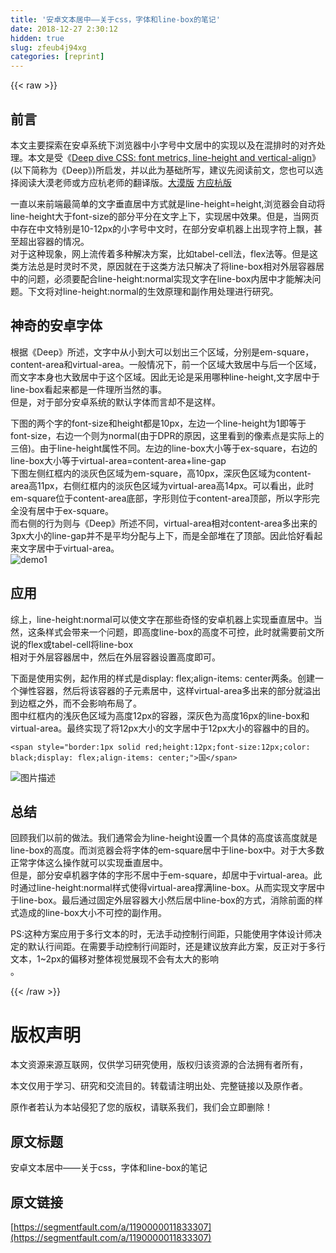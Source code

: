 ```yaml
---
title: '安卓文本居中——关于css，字体和line-box的笔记' 
date: 2018-12-27 2:30:12
hidden: true
slug: zfeub4j94xg
categories: [reprint]
---
```


{{< raw >}}

                    
<h2 id="articleHeader0">前言</h2>
<p>本文主要探索在安卓系统下浏览器中小字号中文居中的实现以及在混排时的对齐处理。本文是受《<a href="http://iamvdo.me/en/blog/css-font-metrics-line-height-and-vertical-align" rel="nofollow noreferrer" target="_blank">Deep dive CSS: font metrics, line-height and vertical-align</a>》(以下简称为《Deep》)所启发，并以此为基础所写，建议先阅读前文，您也可以选择阅读大漠老师或方应杭老师的翻译版。<a href="https://www.w3cplus.com/css/css-font-metrics-line-height-and-vertical-align.html" rel="nofollow noreferrer" target="_blank">大漠版</a> <a href="https://zhuanlan.zhihu.com/p/25808995" rel="nofollow noreferrer" target="_blank">方应杭版</a></p>
<p>一直以来前端最简单的文字垂直居中方式就是line-height=height,浏览器会自动将line-height大于font-size的部分平分在文字上下，实现居中效果。但是，当网页中存在中文特别是10-12px的小字号中文时，在部分安卓机器上出现字符上飘，甚至超出容器的情况。<br>对于这种现象，网上流传着多种解决方案，比如tabel-cell法，flex法等。但是这类方法总是时灵时不灵，原因就在于这类方法只解决了将line-box相对外层容器居中的问题，必须要配合line-height:normal实现文字在line-box内居中才能解决问题。下文将对line-height:normal的生效原理和副作用处理进行研究。</p>
<h2 id="articleHeader1">神奇的安卓字体</h2>
<p>根据《Deep》所述，文字中从小到大可以划出三个区域，分别是em-square，content-area和virtual-area。一般情况下，前一个区域大致居中与后一个区域，而文字本身也大致居中于这个区域。因此无论是采用哪种line-height,文字居中于line-box看起来都是一件理所当然的事。<br>但是，对于部分安卓系统的默认字体而言却不是这样。</p>
<p>下图的两个字的font-size和height都是10px，左边一个line-height为1即等于font-size，右边一个则为normal(由于DPR的原因，这里看到的像素点是实际上的三倍)。由于line-height属性不同。左边的line-box大小等于ex-square，右边的line-box大小等于virtual-area=content-area+line-gap<br>下图左侧红框内的淡灰色区域为em-square，高10px，深灰色区域为content-area高11px，右侧红框内的淡灰色区域为virtual-area高14px。可以看出，此时em-square位于content-area底部，字形则位于content-area顶部，所以字形完全没有居中于ex-square。<br>而右侧的行为则与《Deep》所述不同，virtual-area相对content-area多出来的3px大小的line-gap并不是平均分配与上下，而是全部堆在了顶部。因此恰好看起来文字居中于virtual-area。<br><span class="img-wrap"><img data-src="/img/bVXNwQ?w=1120&amp;h=520" src="https://static.alili.tech/img/bVXNwQ?w=1120&amp;h=520" alt="demo1" title="demo1" style="cursor: pointer; display: inline;"></span></p>
<h2 id="articleHeader2">应用</h2>
<p>综上，line-height:normal可以使文字在那些奇怪的安卓机器上实现垂直居中。当然，这条样式会带来一个问题，即高度line-box的高度不可控，此时就需要前文所说的flex或tabel-cell将line-box<br>相对于外层容器居中，然后在外层容器设置高度即可。</p>
<p>下面是使用实例，起作用的样式是display: flex;align-items: center两条。创建一个弹性容器，然后将该容器的子元素居中，这样virtual-area多出来的部分就溢出到边框之外，而不会影响布局了。<br>图中红框内的浅灰色区域为高度12px的容器，深灰色为高度16px的line-box和virtual-area。最终实现了将12px大小的文字居中于12px大小的容器中的目的。</p>
<div class="widget-codetool" style="display:none;">
      <div class="widget-codetool--inner">
      <span class="selectCode code-tool" data-toggle="tooltip" data-placement="top" title="" data-original-title="全选"></span>
      <span type="button" class="copyCode code-tool" data-toggle="tooltip" data-placement="top" data-clipboard-text="<span style=&quot;border:1px solid red;height:12px;font-size:12px;color: black;display: flex;align-items: center;&quot;>国</span>
" title="" data-original-title="复制"></span>
      <span type="button" class="saveToNote code-tool" data-toggle="tooltip" data-placement="top" title="" data-original-title="放进笔记"></span>
      </div>
      </div><pre class="hljs xml"><code><span class="hljs-tag">&lt;<span class="hljs-name">span</span> <span class="hljs-attr">style</span>=<span class="hljs-string">"border:1px solid red;height:12px;font-size:12px;color: black;display: flex;align-items: center;"</span>&gt;</span>国<span class="hljs-tag">&lt;/<span class="hljs-name">span</span>&gt;</span>
</code></pre>
<p><span class="img-wrap"><img data-src="/img/bVXQAW?w=220&amp;h=200" src="https://static.alili.tech/img/bVXQAW?w=220&amp;h=200" alt="图片描述" title="图片描述" style="cursor: pointer; display: inline;"></span></p>
<h2 id="articleHeader3">总结</h2>
<p>回顾我们以前的做法。我们通常会为line-height设置一个具体的高度该高度就是line-box的高度。而浏览器会将字体的em-square居中于line-box中。对于大多数正常字体这么操作就可以实现垂直居中。<br>但是，部分安卓机器字体的字形不居中于em-square，却居中于virtual-area。此时通过line-height:normal样式使得virtual-area撑满line-box。从而实现文字居中于line-box。最后通过固定外层容器大小然后居中line-box的方式，消除前面的样式造成的line-box大小不可控的副作用。</p>
<p>PS:这种方案应用于多行文本的时，无法手动控制行间距，只能使用字体设计师决定的默认行间距。在需要手动控制行间距时，还是建议放弃此方案，反正对于多行文本，1~2px的偏移对整体视觉展现不会有太大的影响<br>。</p>

                
{{< /raw >}}

# 版权声明
本文资源来源互联网，仅供学习研究使用，版权归该资源的合法拥有者所有，

本文仅用于学习、研究和交流目的。转载请注明出处、完整链接以及原作者。

原作者若认为本站侵犯了您的版权，请联系我们，我们会立即删除！

## 原文标题
安卓文本居中——关于css，字体和line-box的笔记

## 原文链接
[https://segmentfault.com/a/1190000011833307](https://segmentfault.com/a/1190000011833307)


